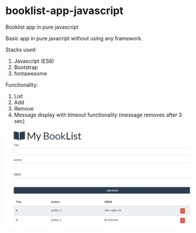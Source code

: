 # booklist-app-javascript
Booklist app in pure javascript

<p> Basic app in pure javacript without using any framework. </p>

Stacks used:
  1) Javascript (ES6)
  2) Bootstrap
  3) fontawesome
  
Functionality:
  1) List
  2) Add
  3) Remove 
  4) Message display with timeout functionality (message removes after 3 sec)
  
 ![](https://github.com/tushargoel86/booklist-app-javascript/blob/master/images/bookListApp.PNG)
  
